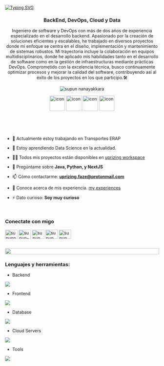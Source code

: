 <a href="https://git.io/typing-svg"><img src="https://readme-typing-svg.demolab.com?font=Fira+Code&pause=1000&color=5400F7&random=false&width=435&lines=Hey%2C+que+tal!+%F0%9F%91%8B;Soy+NIcolas+Vargas" alt="Typing SVG" /></a>
<h3 align="center">BackEnd, DevOps, Cloud y Data</h3>
<p align="center">Ingeniero de software y DevOps con más de dos años de experiencia especializado en el desarrollo backend. Apasionado por la creación de soluciones eficientes y escalables, he trabajado en diversos proyectos donde mi enfoque se centra en el diseño, implementación y mantenimiento de sistemas robustos. Mi trayectoria incluye la colaboración en equipos multidisciplinarios, donde he aplicado mis habilidades tanto en el desarrollo de software como en la gestión de infraestructuras mediante prácticas DevOps. Comprometido con la excelencia técnica, busco continuamente optimizar procesos y mejorar la calidad del software, contribuyendo así al éxito de los proyectos en los que participo.🛠️</p>
<p align="center"> 
 <img src="https://komarev.com/ghpvc/?username=uprizingfaze&label=Profile%20views&color=0e75b6&style=flat" alt="supun nanayakkara" /> 
<!--  <img src="https://img.shields.io/badge/Languages-Python | Java | PHP | Typescript | Node | React -green.svg" alt="supun nanayakkara's languages" /> -->
<!--  <img alt="Profile followers" src="https://img.shields.io/github/followers/supuna97"> -->
</p>

<div align="center">
  <img src="https://techstack-generator.vercel.app/docker-icon.svg" alt="icon" width="50" height="50" />
  <img src="https://techstack-generator.vercel.app/python-icon.svg" alt="icon" width="50" height="50" />
  <img src="https://techstack-generator.vercel.app/aws-icon.svg" alt="icon" width="50" height="50" />
  <img src="https://techstack-generator.vercel.app/mysql-icon.svg" alt="icon" width="50" height="50" />
</div>

<br>

<br><br>

- 🔭 Actualmente estoy trabajando en Transportes ERAP

- 🌱 Estoy aprendiendo Data Science en la actualidad.

- 👨‍💻 Todos mis proyectos están disponibles en [uprizing workspace](https://uprizing.vercel.app)

- 💬 Pregúntame sobre  **Java, Python, y NextJS**

- 📫 Cómo contactarme: **uprizing.faze@protonmail.com**

- 📄 Conoce acerca de mis experiencia. [my experiences](https://uprizing.vercel.app)

- ⚡ Dato curioso: **Soy muy curioso**

<br>
<h3 align="left">Conectate con migo</h3>
<p align="left">
<a href="https://linkedin.com/in/supunnanayakkara" target="blank"><img align="center" src="https://raw.githubusercontent.com/rahuldkjain/github-profile-readme-generator/master/src/images/icons/Social/linked-in-alt.svg" alt="supunnanayakkara" height="30" width="40" /></a>
<a href="https://stackoverflow.com/users/9565088/supun-nanayakkara" target="blank"><img align="center" src="https://raw.githubusercontent.com/rahuldkjain/github-profile-readme-generator/master/src/images/icons/Social/stack-overflow.svg" alt="supun-nanayakkara" height="30" width="40" /></a>
<a href="https://fb.com/supun.nanayakkaraii" target="blank"><img align="center" src="https://raw.githubusercontent.com/rahuldkjain/github-profile-readme-generator/master/src/images/icons/Social/facebook.svg" alt="supun.nanayakkaraii" height="30" width="40" /></a>
<a href="https://instagram.com/supun___lk" target="blank"><img align="center" src="https://raw.githubusercontent.com/rahuldkjain/github-profile-readme-generator/master/src/images/icons/Social/instagram.svg" alt="supun___lk" height="30" width="40" /></a>
<a href="https://www.youtube.com/@supunnanayakkara" target="blank"><img align="center" src="https://raw.githubusercontent.com/rahuldkjain/github-profile-readme-generator/master/src/images/icons/Social/youtube.svg" alt="supun nanayakkara" height="30" width="40" /></a>
</p>
<br>

<img src="https://i.imgur.com/dBaSKWF.gif" height="20" width="100%">

<h3 align="left">Lenguajes y herramientas:</h3>

- Backend
<p align="left">
  <a href="https://skillicons.dev">
    <img src="https://skillicons.dev/icons?i=py,java,r,js,flask,django,nextjs,nodejs,spring,bash,powershell,terraform,vite" />
  </a>
</p>

- Frontend
<p align="left">
  <a href="https://skillicons.dev">
    <img src="https://skillicons.dev/icons?i=ts,react,tailwind,materialui" />
  </a>
</p>

- Database
<p align="left">
  <a href="https://skillicons.dev">
    <img src="https://skillicons.dev/icons?i=mysql,postgresql,mongodb,graphql" />
  </a>
</p>

- Cloud Servers
<p align="left">
  <a href="https://skillicons.dev">
    <img src="https://skillicons.dev/icons?i=azure,aws,gcp,firebase,cloudflare" />
  </a>
</p>

- Tools
<p align="left">
  <a href="https://skillicons.dev">
    <img src="https://skillicons.dev/icons?i=git,github,docker,idea,vscode,postman,linux,figma,jenkins,kubernetes,codepen,vim,discord,eclipse,githubactions,gitlab,bots" />
  </a>
</p>

